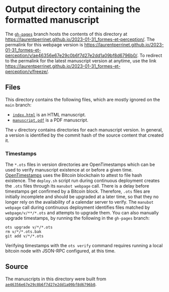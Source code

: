 # Output directory containing the formatted manuscript

The [`gh-pages`](https://github.com/laurentperrinet/2023-01-31_formes-et-perception/tree/gh-pages) branch hosts the contents of this directory at <https://laurentperrinet.github.io/2023-01-31_formes-et-perception/>.
The permalink for this webpage version is <https://laurentperrinet.github.io/2023-01-31_formes-et-perception/v/ae46356e67e29c0b6f7d27e2dd1a09bf8d6796b0/>.
To redirect to the permalink for the latest manuscript version at anytime, use the link <https://laurentperrinet.github.io/2023-01-31_formes-et-perception/v/freeze/>.

## Files

This directory contains the following files, which are mostly ignored on the `main` branch:

+ [`index.html`](index.html) is an HTML manuscript.
+ [`manuscript.pdf`](manuscript.pdf) is a PDF manuscript.

The `v` directory contains directories for each manuscript version.
In general, a version is identified by the commit hash of the source content that created it.

### Timestamps

The `*.ots` files in version directories are OpenTimestamps which can be used to verify manuscript existence at or before a given time.
[OpenTimestamps](https://opentimestamps.org/) uses the Bitcoin blockchain to attest to file hash existence.
The `deploy.sh` script run during continuous deployment creates the `.ots` files through its `manubot webpage` call.
There is a delay before timestamps get confirmed by a Bitcoin block.
Therefore, `.ots` files are initially incomplete and should be upgraded at a later time, so that they no longer rely on the availability of a calendar server to verify.
The `manubot webpage` call during continuous deployment identifies files matched by `webpage/v/**/*.ots` and attempts to upgrade them.
You can also manually upgrade timestamps, by running the following in the `gh-pages` branch:

```shell
ots upgrade v/*/*.ots
rm v/*/*.ots.bak
git add v/*/*.ots
```

Verifying timestamps with the `ots verify` command requires running a local bitcoin node with JSON-RPC configured, at this time.

## Source

The manuscripts in this directory were built from
[`ae46356e67e29c0b6f7d27e2dd1a09bf8d6796b0`](https://github.com/laurentperrinet/2023-01-31_formes-et-perception/commit/ae46356e67e29c0b6f7d27e2dd1a09bf8d6796b0).
